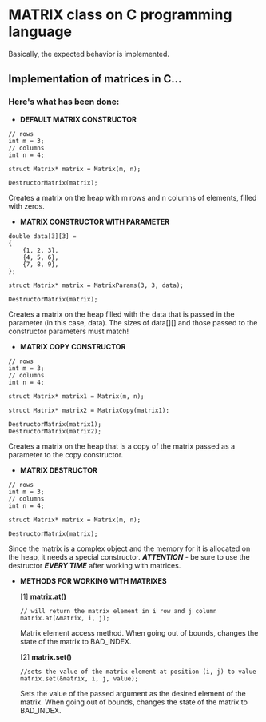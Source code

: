 # MATRIX class on C programming language

Basically, the expected behavior is implemented.

## Implementation of matrices in C...

### Here's what has been done:

- **DEFAULT MATRIX CONSTRUCTOR**

```
// rows
int m = 3;
// columns
int n = 4;

struct Matrix* matrix = Matrix(m, n);

DestructorMatrix(matrix);
```

Creates a matrix on the heap with m rows and n columns of elements, filled with zeros.

- **MATRIX CONSTRUCTOR WITH PARAMETER**

```
double data[3][3] = 
{
    {1, 2, 3},
    {4, 5, 6},
    {7, 8, 9},
};

struct Matrix* matrix = MatrixParams(3, 3, data);

DestructorMatrix(matrix);
```

Creates a matrix on the heap filled with the data that is passed in the parameter (in this case, data). The sizes of data[][] and those passed to the constructor parameters must match!

- **MATRIX COPY CONSTRUCTOR**

```
// rows
int m = 3;
// columns
int n = 4;

struct Matrix* matrix1 = Matrix(m, n);

struct Matrix* matrix2 = MatrixCopy(matrix1);

DestructorMatrix(matrix1);
DestructorMatrix(matrix2);
```

Creates a matrix on the heap that is a copy of the matrix passed as a parameter to the copy constructor.

- **MATRIX DESTRUCTOR**

```
// rows
int m = 3;
// columns
int n = 4;

struct Matrix* matrix = Matrix(m, n);

DestructorMatrix(matrix);
```

Since the matrix is ​​a complex object and the memory for it is allocated on the heap, it needs a special constructor. ***ATTENTION*** - be sure to use the destructor ***EVERY TIME*** after working with matrices.

- **METHODS FOR WORKING WITH MATRIXES**

    [1] **matrix.at()**

    ```
    // will return the matrix element in i row and j column
    matrix.at(&matrix, i, j);
    ```

    Matrix element access method. When going out of bounds, changes the state of the matrix to BAD_INDEX.

    [2] **matrix.set()**

    ```
    //sets the value of the matrix element at position (i, j) to value
    matrix.set(&matrix, i, j, value);
    ```

    Sets the value of the passed argument as the desired element of the matrix. When going out of bounds, changes the state of the matrix to BAD_INDEX.

